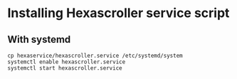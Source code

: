 Installing Hexascroller service script
======================================

With systemd
------------

    cp hexaservice/hexascroller.service /etc/systemd/system
    systemctl enable hexascroller.service
    systemctl start hexascroller.service
    
